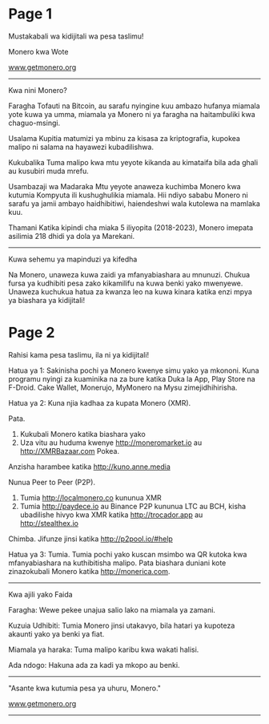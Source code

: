 # Page 1

Mustakabali wa kidijitali wa pesa taslimu!

Monero kwa Wote

www.getmonero.org

---

Kwa nini Monero?

Faragha
Tofauti na Bitcoin, au sarafu nyingine kuu ambazo hufanya miamala yote kuwa ya umma, miamala ya Monero ni ya faragha na haitambuliki kwa chaguo-msingi.

Usalama
Kupitia matumizi ya mbinu za kisasa za kriptografia, kupokea malipo ni salama na hayawezi kubadilishwa.

Kukubalika
Tuma malipo kwa mtu yeyote kikanda au kimataifa bila ada ghali au kusubiri muda mrefu.

Usambazaji wa Madaraka
Mtu yeyote anaweza kuchimba Monero kwa kutumia Kompyuta ili kushughulikia miamala. Hii ndiyo sababu Monero ni sarafu ya jamii ambayo haidhibitiwi, haiendeshwi wala kutolewa na mamlaka kuu.

Thamani
Katika kipindi cha miaka 5 iliyopita (2018-2023), Monero imepata asilimia 218 dhidi ya dola ya Marekani.

---

Kuwa sehemu ya mapinduzi ya kifedha

Na Monero, unaweza kuwa zaidi ya mfanyabiashara au mnunuzi. Chukua fursa ya kudhibiti pesa zako kikamilifu na kuwa benki yako mwenyewe. Unaweza kuchukua hatua za kwanza leo na kuwa kinara katika enzi mpya ya biashara ya kidijitali!

# Page 2

Rahisi kama pesa taslimu, ila ni ya kidijitali!

Hatua ya 1:
Sakinisha pochi ya Monero kwenye simu yako ya mkononi. Kuna programu nyingi za kuaminika na za bure katika Duka la App, Play Store na F-Droid. Cake Wallet, Monerujo, MyMonero na Mysu zimejidhihirisha.

Hatua ya 2:
Kuna njia kadhaa za kupata Monero (XMR).

Pata.

1) Kukubali Monero katika biashara yako
2) Uza vitu au huduma kwenye http://moneromarket.io au http://XMRBazaar.com
Pokea. 

Anzisha harambee katika http://kuno.anne.media

Nunua Peer to Peer (P2P).

1) Tumia http://localmonero.co kununua XMR
2) Tumia http://paydece.io au Binance P2P kununua LTC au BCH, kisha ubadilishe hivyo kwa XMR katika http://trocador.app au http://stealthex.io

Chimba. Jifunze jinsi katika http://p2pool.io/#help

Hatua ya 3:
Tumia. Tumia pochi yako kuscan msimbo wa QR kutoka kwa mfanyabiashara na kuthibitisha malipo. Pata biashara duniani kote zinazokubali Monero katika http://monerica.com.

---

Kwa ajili yako
Faida

Faragha: Wewe pekee unajua salio lako na miamala ya zamani.

Kuzuia Udhibiti: Tumia Monero jinsi utakavyo, bila hatari ya kupoteza akaunti yako ya benki ya fiat.

Miamala ya haraka: Tuma malipo karibu kwa wakati halisi.

Ada ndogo: Hakuna ada za kadi ya mkopo au benki.

---

"Asante 
kwa kutumia pesa ya uhuru, Monero."

www.getmonero.org

---

